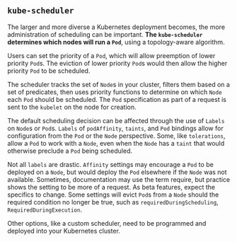 ## `kube-scheduler`

The larger and more diverse a Kubernetes deployment becomes, the more administration of scheduling can be important. **The `kube-scheduler` determines which nodes will run a `Pod`**, using a topology-aware algorithm. 

Users can set the priority of a `Pod`, which will allow preemption of lower priority `Pod`s. The eviction of lower priority `Pod`s would then allow the higher priority `Pod` to be scheduled.

The scheduler tracks the set of `Node`s in your cluster, filters them based on a set of predicates, then uses priority functions to determine on which `Node` each `Pod` should be scheduled. The `Pod` specification as part of a request is sent to the `kubelet` on the node for creation. 

The default scheduling decision can be affected through the use of `Labels` on `Node`s or `Pod`s. `Labels` of `podAffinity`, `taints`, and `Pod` bindings allow for configuration from the `Pod` or the `Node` perspective. Some, like `tolerations`, allow a `Pod` to work with a `Node`, even when the `Node` has a `taint` that would otherwise preclude a `Pod` being scheduled. 

Not all `labels` are drastic. `Affinity` settings may encourage a `Pod` to be deployed on a `Node`, but would deploy the `Pod` elsewhere if the `Node` was not available. Sometimes, documentation may use the term require, but practice shows the setting to be more of a request. As beta features, expect the specifics to change. Some settings will evict `Pod`s from a `Node` should the required condition no longer be true, such as `requiredDuringScheduling`, `RequiredDuringExecution`. 

Other options, like a custom scheduler, need to be programmed and deployed into your Kubernetes cluster.